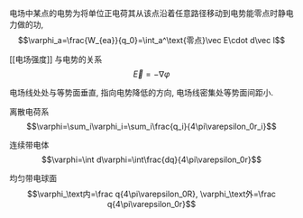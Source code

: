 电场中某点的电势为将单位正电荷其从该点沿着任意路径移动到电势能零点时静电力做的功, $$\varphi_a=\frac{W_{ea}}{q_0}=\int_a^\text{零点}\vec E\cdot d\vec l$$

[[电场强度]] 与电势的关系 $$\vec E=-\nabla\varphi$$

电场线处处与等势面垂直, 指向电势降低的方向, 电场线密集处等势面间距小. 

离散电荷系 $$\varphi=\sum_i\varphi_i=\sum_i\frac{q_i}{4\pi\varepsilon_0r_i}$$

连续带电体 $$\varphi=\int d\varphi=\int\frac{dq}{4\pi\varepsilon_0r}$$

均匀带电球面 $$\varphi_\text内=\frac q{4\pi\varepsilon_0R}, \varphi_\text外=\frac q{4\pi\varepsilon_0r}$$
